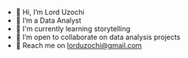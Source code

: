 - 👋 Hi, I’m Lord Uzochi
- 👀 I’m a Data Analyst
- 🌱 I'm currently learning storytelling
- 💞️ I’m open to collaborate on data analysis projects 
- 🔗 Reach me on lorduzochi@gmail.com 

<!---
lorduzochi/lorduzochi is a ✨ special ✨ repository because its `README.md` (this file) appears on your GitHub profile.
You can click the Preview link to take a look at your changes.
--->
